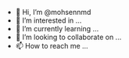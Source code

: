 - 👋 Hi, I’m @mohsennmd
- 👀 I’m interested in ...
- 🌱 I’m currently learning ...
- 💞️ I’m looking to collaborate on ...
- 📫 How to reach me ...

<!---
mohsennmd/mohsennmd is a ✨ special ✨ repository because its `README.md` (this file) appears on your GitHub profile.
You can click the Preview link to take a look at your changes.
--->
